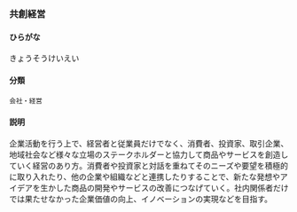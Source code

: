<div style="display:none;">

## [あ行](securities-terms?id=あ行)
## [か行](securities-terms?id=か行)

</div>

### 共創経営

#### ひらがな

きょうそうけいえい

#### 分類

`会社・経営`

#### 説明

企業活動を行う上で、経営者と従業員だけでなく、消費者、投資家、取引企業、地域社会など様々な立場のステークホルダーと協力して商品やサービスを創造していく経営のあり方。消費者や投資家と対話を重ねてそのニーズや要望を積極的に取り入れたり、他の企業や組織などと連携したりすることで、新たな発想やアイデアを生かした商品の開発やサービスの改善につなげていく。社内関係者だけでは果たせなかった企業価値の向上、イノベーションの実現などを目指す。

<div style="display:none;">

## [さ行](securities-terms?id=さ行)
## [た行](securities-terms?id=た行)
## [な行](securities-terms?id=な行)
## [は行](securities-terms?id=は行)
## [ま行](securities-terms?id=ま行)
## [や行](securities-terms?id=や行)
## [ら行](securities-terms?id=ら行)
## [わ行](securities-terms?id=わ行)
## [英数字・記号](securities-terms?id=英数字・記号)

</div>

